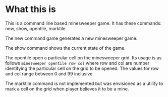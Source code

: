 What this is
============

This is a command line based minesweeper game. It has these commands: new, show, opentile, marktile.

The new command game generates a new minesweeper game.

The show command shows the current state of the game.

The opentile open a particular cell on the minesweeper grid. Its usage is as follows ```minesweeper opentile row col``` where row and col are number identifying the particular cell on the grid to be opened. The values for row and col range between 0 and 99 inclusive.

The marktile command is not implemented but was envisioned as a utility to mark a cell on the grid when player believes it to be a mine.

